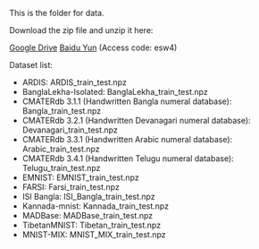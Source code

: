 This is the folder for data.

Download the zip file and unzip it here:

[Google Drive](https://drive.google.com/file/d/1hU2Vzd5aC1eApSynyG_5PVsAKyO8Yopq/view?usp=sharing)
[Baidu Yun](https://pan.baidu.com/s/1lnzbk0OmT7A4fjO3xjkdEw) (Access code: esw4)

Dataset list:
* ARDIS: ARDIS_train_test.npz
* BanglaLekha-Isolated: BanglaLekha_train_test.npz
* CMATERdb 3.1.1 (Handwritten Bangla numeral database): Bangla_train_test.npz
* CMATERdb 3.2.1 (Handwritten Devanagari numeral database): Devanagari_train_test.npz
* CMATERdb 3.3.1 (Handwritten Arabic numeral database): Arabic_train_test.npz
* CMATERdb 3.4.1 (Handwritten Telugu numeral database): Telugu_train_test.npz
* EMNIST: EMNIST_train_test.npz
* FARSI: Farsi_train_test.npz
* ISI Bangla: ISI_Bangla_train_test.npz
* Kannada-mnist: Kannada_train_test.npz
* MADBase: MADBase_train_test.npz
* TibetanMNIST: Tibetan_train_test.npz
* MNIST-MIX: MNIST_MIX_train_test.npz

